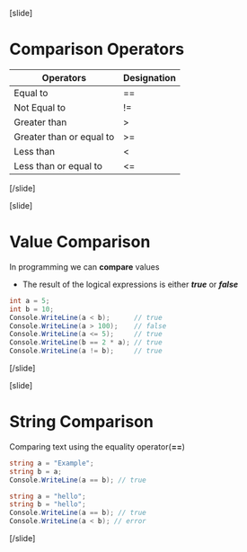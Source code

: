 [slide]
# Comparison Operators
|Operators|Designation|
|---------|-----------|
| Equal to | == |
| Not Equal to | != |
| Greater than | > |
| Greater than or equal to | >= |
| Less than | < |
| Less than or equal to |  <= |
[/slide]

[slide]
# Value Comparison
In programming we can **compare** values

  * The result of the logical expressions is either ***true*** or ***false***

```csharp
int a = 5;
int b = 10;
Console.WriteLine(a < b);      // true
Console.WriteLine(a > 100);    // false
Console.WriteLine(a <= 5);     // true
Console.WriteLine(b == 2 * a); // true
Console.WriteLine(a != b);     // true
```
[/slide]

[slide]
# String Comparison
Comparing text using the equality operator(**==**)

```csharp
string a = "Examplе";
string b = a;
Console.WriteLine(a == b); // true
```
```csharp
string a = "hello";
string b = "hello";
Console.WriteLine(a == b); // true
Console.WriteLine(a < b); // error
```
[/slide]
